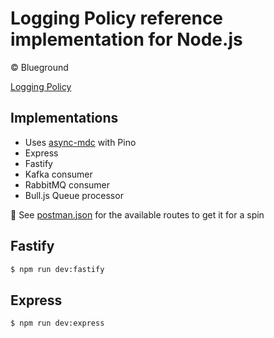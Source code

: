 # Logging Policy reference implementation for Node.js

© Blueground

[Logging Policy](https://theblueground.getoutline.com/s/cbaa9fd2-0a7d-4bde-bfcd-a5b54a5ea98b)

## Implementations

- Uses [async-mdc](https://github.com/bluegroundltd/async-mdc/pkgs/npm/async-mdc) with Pino
- Express
- Fastify
- Kafka consumer
- RabbitMQ consumer
- Bull.js Queue processor

👀 See [postman.json](postman.json) for the available routes to get it for a spin

## Fastify

```sh
$ npm run dev:fastify
```

## Express

```sh
$ npm run dev:express
```
